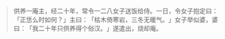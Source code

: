 > 供养一庵主，经二十年，常令一二八女子送饭给侍。一日，令女子抱定曰：​「正恁么时如何？​」主曰：​「枯木倚寒岩，三冬无暖气。​」女子举似婆，婆曰：​「我二十年只供养得个俗汉。​」遂遣出，烧却庵。


